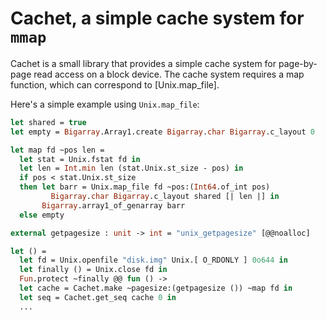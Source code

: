 # Cachet, a simple cache system for `mmap`

Cachet is a small library that provides a simple cache system for page-by-page
read access on a block device. The cache system requires a map function, which
can correspond to [Unix.map_file].

Here's a simple example using `Unix.map_file`:
```ocaml
let shared = true
let empty = Bigarray.Array1.create Bigarray.char Bigarray.c_layout 0

let map fd ~pos len =
  let stat = Unix.fstat fd in
  let len = Int.min len (stat.Unix.st_size - pos) in
  if pos < stat.Unix.st_size
  then let barr = Unix.map_file fd ~pos:(Int64.of_int pos)
         Bigarray.char Bigarray.c_layout shared [| len |] in
       Bigarray.array1_of_genarray barr
  else empty

external getpagesize : unit -> int = "unix_getpagesize" [@@noalloc]

let () =
  let fd = Unix.openfile "disk.img" Unix.[ O_RDONLY ] 0o644 in
  let finally () = Unix.close fd in
  Fun.protect ~finally @@ fun () ->
  let cache = Cachet.make ~pagesize:(getpagesize ()) ~map fd in
  let seq = Cachet.get_seq cache 0 in
  ...
```
